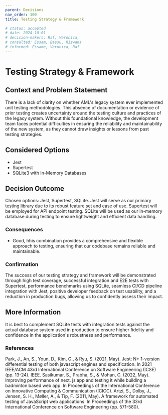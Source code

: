 ```yaml
---
parent: Decisions
nav_order: 100
title: Testing Strategy & Framework

# status: accepted
# date: 2024-10-01
# decision-makers: Raf, Veronica,
# consulted: Essam, Bassu, Rizwana
# informed: Essame, Veronica, Raf
---
```

<!-- markdownlint-disable-next-line MD025 -->
# Testing Strategy & Framework

## Context and Problem Statement

There is a lack of clarity on whether AML's legacy system ever implemented unit testing methodologies. This absence of documentation or evidence of prior testing creates uncertainty around the testing culture and practices of the legacy system. Without this foundational knowledge, the development team faces potential difficulties in ensuring the reliability and maintainability of the new system, as they cannot draw insights or lessons from past testing strategies.

## Considered Options

* Jest
* Supertest
* SQLite3 with In-Memory Databases

## Decision Outcome

Chosen options: Jest, Supertest, SQLite. Jest will serve as our primary testing library due to its robust feature set and ease of use. Supertest will be employed for API endpoint testing. SQLite will be used as our in-memory database during testing to ensure lightweight and efficient data handling.

### Consequences

* Good, hhis combination provides a comprehensive and flexible approach to testing, ensuring that our codebase remains reliable and maintainable.

### Confirmation

The success of our testing strategy and framework will be demonstrated through high test coverage, successful integration and E2E tests with Supertest, performance benchmarks using SQLite, seamless CI/CD pipeline integration with Jest, positive developer feedback on test usability, and a reduction in production bugs, allowing us to confidently assess their impact.

## More Information

It is best to complement SQLite tests with integration tests against the actual database system used in production to ensure higher fidelity and confidence in the application's robustness and performance.

### References

Park, J., An, S., Youn, D., Kim, G., & Ryu, S. (2021, May). Jest: N+ 1-version differential testing of both javascript engines and specification. In 2021 IEEE/ACM 43rd International Conference on Software Engineering (ICSE) (pp. 13-24). IEEE.
Sasikumar, S., Prabha, S., & Mohan, C. (2022, May). Improving performance of next. js app and testing it while building a badminton based web app. In Proceedings of the International Conference on Innovative Computing & Communication (ICICC).
Artzi, S., Dolby, J., Jensen, S. H., Møller, A., & Tip, F. (2011, May). A framework for automated testing of JavaScript web applications. In Proceedings of the 33rd International Conference on Software Engineering (pp. 571-580).
